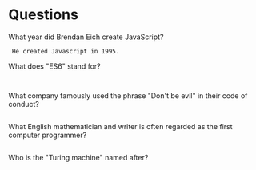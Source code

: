 # Questions

What year did Brendan Eich create JavaScript?

```
 He created Javascript in 1995.
```

What does "ES6" stand for?

```
 
```

What company famously used the phrase "Don't be evil" in their code of conduct?

```

```

What English mathematician and writer is often regarded as the first computer programmer?

```

```

Who is the "Turing machine" named after?

```

```
